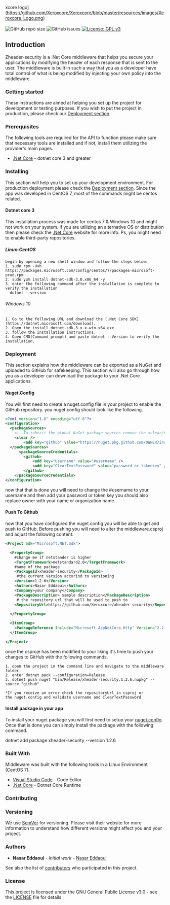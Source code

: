 xcore logo](https://github.com/Xeroxcore/Xeroxcore/blob/master/resources/images/Xeroxcore_Logo.png)
<br/><br/>
![GitHub repo size](https://img.shields.io/github/repo-size/xeroxcore/xheader-security)
![GitHub issues](https://img.shields.io/github/issues/xeroxcore/xheader-security)
[![License: GPL v3](https://img.shields.io/badge/License-GPLv3-blue.svg)](https://github.com/Xeroxcore/xheader-security/blob/master/LICENSE)

## Introduction

Zheader-security is a .Net Core middleware that helps you secure your applications by modifying
the header of each response that is sent to the user. The middleware is built in such a way
that you as a developer have total control of what is being modified by injecting your own policy
into the middleware.

### Getting started

These instructions are aimed at helping you set up the project for development or testing purposes.
If you wish to put the project in production, please check our [Deployment section](#deployment).

### Prerequisites

The following tools are required for the API to function please make sure that necessary tools
are installed and if not, install them utilizing the provider's main pages.

- [.Net Core](https://dotnet.microsoft.com/download/dotnet-core/3.0) - dotnet core 3 and greater

### Installing

This section will help you to set up your development environment. For production deployment please
check the [Deployment section](#deployment). Since the app was developed in CentOS 7, most of the
commands might be centos related.

#### Dotnet core 3

This installation process was made for centos 7 & Windows 10 and might not work on your system. if you are
utilizing an alternative OS or distribution then please check the [.Net Core](https://dotnet.microsoft.com/download/linux-package-manager/rhel/sdk-current) website for more info. Ps, you might need to enable
third-party repositories.

##### Linux-CentOS

```
begin by opening a new shell window and follow the steps below:
1. sudo rpm -Uvh https://packages.microsoft.com/config/centos/7/packages-microsoft-prod.rpm
2. sudo yum install dotnet-sdk-3.0.x86_64 -y
3. enter the following command after the installation is complete to verify the installation
  dotnet --version
```

###### Windows 10

```
1. Go to the following URL and download the [.Net Core SDK](https://dotnet.microsoft.com/download).
2. Open the install dotnet-sdk-3.x.x-win-x64.exe.
3. follow the installation instructions.
4. Open CMD(Command prompt) and paste dotnet --Version to verify the installation.
```

### Deployment

This section explains how the middleware can be exported as a NuGet and uploaded to GitHub for
safekeeping. This section will also go through how you as a developer can download the package
to your .Net Core applications.

#### Nuget.Config

You will first need to create a nuget.config file in your project to enable the GitHub repository.
you nuget.config should look like the following.

```xml
<?xml version="1.0" encoding="utf-8"?>
<configuration>
  <packageSources>
    <!--To inherit the global NuGet package sources remove the <clear/> line below -->
    <clear />
        <add key="github" value="https://nuget.pkg.github.com/OWNER/index.json" />
  </packageSources>
      <packageSourceCredentials>
        <github>
            <add key="Username" value="#username" />
            <add key="ClearTextPassword" value="password or tokenkey" />
        </github>
    </packageSourceCredentials>
</configuration>
```

now that that is done you will need to change the #username to your username and
then add your password or token key you should also replace owner with your name or organization name.

#### Push To Github

now that you have configured the nuget.config you will be able to get and push to GitHub. Before pushing
you will need to alter the middleware.csproj and adjust the following content.

```xml
<Project Sdk="Microsoft.NET.Sdk">

  <PropertyGroup>
    #change me if netstander is higher
    <TargetFramework>netstandard2.0</TargetFramework> 
    #name of the package
    <PackageId>xheader-security</PackageId> 
     #the current version accorind to versioning
    <Version>1.2.6</Version>
    <Authors>Nasar Eddaoui</Authors>
    <Company>your company</Company>
    <PackageDescription> sample description</PackageDescription>
     # the repository url that will be used to push to
    <RepositoryUrl>https://github.com/Xeroxcore/xheader-security</RepositoryUrl> 
   
  </PropertyGroup>

  <ItemGroup>
    <PackageReference Include="Microsoft.AspNetCore.Http" Version="2.2.2" />
  </ItemGroup>

</Project>
```

once the csproje has been modified to your liking it's time to push your changes to GitHub with the following commands.

```
1. open the project in the command line and navigate to the middleware folder.
2. enter dotnet pack --configuration=Release
3. dotnet push nuget "bin/Release/xheader-security.1.2.6.nupkg" --source "github"

*If you receive an error check the repositoryUrl in csproj or 
the nuget.config and validate username and ClearTextPassword
```

#### Install package in your app

To install your nuget package you will first need to setup your [nuget.config](#nugetconfig). Once that is done
you can simply install the package with the following command.

dotnet add <PROJECT> package xheader-security --version 1.2.6

### Built With

Middleware was built with the following tools in a Linux Environment (CentOS 7).

- [Visual Studio Code](https://code.visualstudio.com/) - Code Editor
- [.Net Core](https://dotnet.microsoft.com/) - Dotnet Core Runtime

### Contributing

### Versioning

We use [SemVer](http://semver.org/) for versioning. Please visit their website for more
information to understand how different versions might affect you and your project.

### Authors

- **Nasar Eddaoui** - _Initial work_ - [Nasar Eddaoui](https://github.com/Nasar165)

See also the list of [contributors](https://github.com/Xeroxcore/Xeroxcore//graphs/contributors) who participated in this project.

### License

This project is licensed under the GNU General Public License v3.0 - see the [LICENSE](LICENSE) file for details
